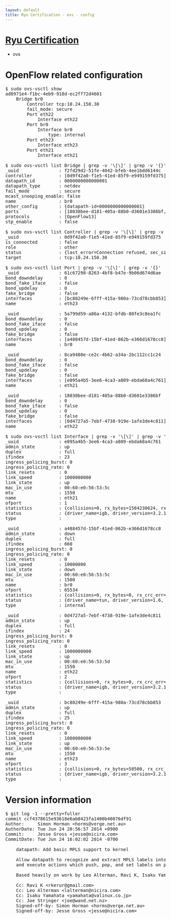 ```yaml
---
layout: default
title: Ryu Certification - ovs - config
---
```

# [Ryu Certification](http://osrg.github.io/ryu/certification.html)
* ovs 

# OpenFlow related configuration
<pre>
$ sudo ovs-vsctl show
ad0971e4-f1bc-4eb9-918d-ec2ff72d4601
    Bridge br0
        Controller tcp:10.24.150.30
        fail_mode: secure
        Port eth22
            Interface eth22
        Port br0
            Interface br0
                type: internal
        Port eth23
            Interface eth23
        Port eth21
            Interface eth21

$ sudo ovs-vsctl list Bridge | grep -v '\[\]' | grep -v '{}'
_uuid               : f2fd29d2-51fe-4042-bfeb-4ee1bdd6144c
controller          : [0d9f42a0-f1e5-41ed-85f9-e949159fd375]
datapath_id         : 0000000000000001
datapath_type       : netdev
fail_mode           : secure
mcast_snooping_enable: false
name                : br0
other_config        : {datapath-id=0000000000000001}
ports               : [18030bee-d181-405a-88b0-d3601e3386bf, 5a799d59-a86a-4132-bfdb-80fe3c8ea1fc, 61c67298-8263-4bf8-b47e-9b06d674d6ae, 8ca9480e-ce2c-4b62-a34a-2bc112cc1c24]
protocols           : [OpenFlow13]
stp_enable          : false

$ sudo ovs-vsctl list Controller | grep -v '\[\]' | grep -v '{}'
_uuid               : 0d9f42a0-f1e5-41ed-85f9-e949159fd375
is_connected        : false
role                : other
status              : {last_error=Connection refused, sec_since_connect=977, sec_since_disconnect=1, state=BACKOFF}
target              : tcp:10.24.150.30

$ sudo ovs-vsctl list Port | grep -v '\[\]' | grep -v '{}'
_uuid               : 61c67298-8263-4bf8-b47e-9b06d674d6ae
bond_downdelay      : 0
bond_fake_iface     : false
bond_updelay        : 0
fake_bridge         : false
interfaces          : [bc80249e-6fff-415a-980a-73cd78cbb853]
name                : eth23

_uuid               : 5a799d59-a86a-4132-bfdb-80fe3c8ea1fc
bond_downdelay      : 0
bond_fake_iface     : false
bond_updelay        : 0
fake_bridge         : false
interfaces          : [a488457d-15bf-41ed-862b-e366d1678cc8]
name                : br0

_uuid               : 8ca9480e-ce2c-4b62-a34a-2bc112cc1c24
bond_downdelay      : 0
bond_fake_iface     : false
bond_updelay        : 0
fake_bridge         : false
interfaces          : [e095a4b5-3ee6-4ca3-a809-ebda68a4c761]
name                : eth21

_uuid               : 18030bee-d181-405a-88b0-d3601e3386bf
bond_downdelay      : 0
bond_fake_iface     : false
bond_updelay        : 0
fake_bridge         : false
interfaces          : [0d4727a5-7ebf-4738-919e-1afe3de4c811]
name                : eth22

$ sudo ovs-vsctl list Interface | grep -v '\[\]' | grep -v '{}'
_uuid               : e095a4b5-3ee6-4ca3-a809-ebda68a4c761
admin_state         : up
duplex              : full
ifindex             : 23
ingress_policing_burst: 0
ingress_policing_rate: 0
link_resets         : 0
link_speed          : 1000000000
link_state          : up
mac_in_use          : 00:60:e0:56:53:5c
mtu                 : 1550
name                : eth21
ofport              : 1
statistics          : {collisions=0, rx_bytes=1584230624, rx_crc_err=0, rx_dropped=0, rx_errors=0, rx_frame_err=0, rx_over_err=0, rx_packets=89942222, tx_bytes=0, tx_dropped=0, tx_errors=0, tx_packets=0}
status              : {driver_name=igb, driver_version=3.2.10-k, firmware_version=2.10-9}
type                : 

_uuid               : a488457d-15bf-41ed-862b-e366d1678cc8
admin_state         : down
duplex              : full
ifindex             : 660
ingress_policing_burst: 0
ingress_policing_rate: 0
link_resets         : 0
link_speed          : 10000000
link_state          : down
mac_in_use          : 00:60:e0:56:53:5c
mtu                 : 1500
name                : br0
ofport              : 65534
statistics          : {collisions=0, rx_bytes=0, rx_crc_err=0, rx_dropped=0, rx_errors=0, rx_frame_err=0, rx_over_err=0, rx_packets=0, tx_bytes=0, tx_dropped=0, tx_errors=0, tx_packets=0}
status              : {driver_name=tun, driver_version=1.6, firmware_version=N/A}
type                : internal

_uuid               : 0d4727a5-7ebf-4738-919e-1afe3de4c811
admin_state         : up
duplex              : full
ifindex             : 24
ingress_policing_burst: 0
ingress_policing_rate: 0
link_resets         : 0
link_speed          : 1000000000
link_state          : up
mac_in_use          : 00:60:e0:56:53:5d
mtu                 : 1550
name                : eth22
ofport              : 2
statistics          : {collisions=0, rx_bytes=0, rx_crc_err=0, rx_dropped=0, rx_errors=0, rx_frame_err=0, rx_over_err=0, rx_packets=0, tx_bytes=1566099532, tx_dropped=0, tx_errors=0, tx_packets=35451408}
status              : {driver_name=igb, driver_version=3.2.10-k, firmware_version=2.10-9}
type                : 

_uuid               : bc80249e-6fff-415a-980a-73cd78cbb853
admin_state         : up
duplex              : full
ifindex             : 25
ingress_policing_burst: 0
ingress_policing_rate: 0
link_resets         : 0
link_speed          : 1000000000
link_state          : up
mac_in_use          : 00:60:e0:56:53:5e
mtu                 : 1550
name                : eth23
ofport              : 3
statistics          : {collisions=0, rx_bytes=58500, rx_crc_err=0, rx_dropped=0, rx_errors=0, rx_frame_err=0, rx_over_err=0, rx_packets=39, tx_bytes=4222467580, tx_dropped=0, tx_errors=0, tx_packets=11405597}
status              : {driver_name=igb, driver_version=3.2.10-k, firmware_version=2.10-9}
type                : 
</pre>

# Version information
<pre>
$ git log -1 --pretty=fuller
commit ccf4378615e93618e6ab8423fa1400b40876df91
Author:     Simon Horman &lt;horms@verge.net.au&gt;
AuthorDate: Tue Jun 24 20:56:57 2014 +0900
Commit:     Jesse Gross &lt;jesse@nicira.com&gt;
CommitDate: Tue Jun 24 16:02:02 2014 -0700

    datapath: Add basic MPLS support to kernel
    
    Allow datapath to recognize and extract MPLS labels into flow keys
    and execute actions which push, pop, and set labels on packets.
    
    Based heavily on work by Leo Alterman, Ravi K, Isaku Yamahata and Joe Stringer.
    
    Cc: Ravi K &lt;rkerur@gmail.com&gt;
    Cc: Leo Alterman &lt;lalterman@nicira.com&gt;
    Cc: Isaku Yamahata &lt;yamahata@valinux.co.jp&gt;
    Cc: Joe Stringer &lt;joe@wand.net.nz&gt;
    Signed-off-by: Simon Horman &lt;horms@verge.net.au&gt;
    Signed-off-by: Jesse Gross &lt;jesse@nicira.com&gt;
</pre>
